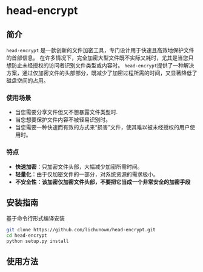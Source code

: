 # head-encrypt

## 简介
`head-encrypt` 是一款创新的文件加密工具，专门设计用于快速且高效地保护文件的首部信息。
在许多情况下，完全加密大型文件既不实际又耗时，尤其是当您只想防止未经授权的访问者识别文件类型或内容时。
`head-encrypt`提供了一种解决方案，通过仅加密文件的头部部分，既减少了加密过程所需的时间，又显著降低了磁盘空间的占用。

### 使用场景
- 当您需要分享文件但又不想暴露文件类型时.
- 当您想要保护文件内容不被轻易识别时。
- 当您需要一种快速而有效的方式来“损害”文件，使其难以被未经授权的用户使用时。

### 特点
- **快速加密**：只加密文件头部，大幅减少加密所需时间。
- **轻量化**：由于仅加密文件的一部分，对系统资源的需求极小。
- **不安全性：该加密仅加密文件头部，不要把它当成一个非常安全的加密手段**

## 安装指南

基于命令行形式编译安装
```bash
git clone https://github.com/lichunown/head-encrypt.git
cd head-encrypt
python setup.py install
```

## 使用方法

